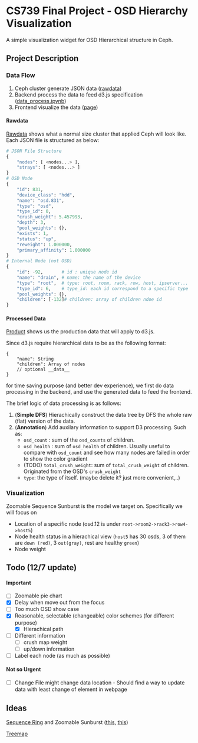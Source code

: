 # CS739 Final Project - OSD Hierarchy Visualization

A simple visualization widget for OSD Hierarchical structure in Ceph.



## Project Description

### Data Flow

1. Ceph cluster generate JSON data ([rawdata](./data/rawdata))
2. Backend process the data to feed d3.js specification ([data_process.ipynb](./data/data_process.ipynb))
3. Frontend visualize the data ([page](./index.html))

#### Rawdata

[Rawdata](./data/rawdata) shows what a normal size cluster that applied Ceph will look like. Each JSON file is structured as below:

```python
# JSON File Structure
{
    "nodes": [ <nodes...> ],
    "strays": [ <nodes...> ]
}
# OSD Node
{
    "id": 831,
    "device_class": "hdd",
    "name": "osd.831",
    "type": "osd",
    "type_id": 0,
    "crush_weight": 5.457993,
    "depth": 3,
    "pool_weights": {},
    "exists": 1,
    "status": "up",
    "reweight": 1.000000,
    "primary_affinity": 1.000000
}
# Internal Node (not OSD)
{
    "id": -92,		 # id : unique node id
    "name": "drain", # name: the name of the device
    "type": "root",  # type: root, room, rack, row, host, ipserver...
    "type_id": 6,    # type_id: each id correspond to a specific type
    "pool_weights": {},
    "children": [-132]# children: array of children ndoe id
}
```



#### Processed Data

[Product](./data/product) shows us the production data that will apply to d3.js.

Since d3.js require hierarchical data to be as the following format:

```
{
    "name": String
    "children": Array of nodes
    // optional __data__
}
```

for time saving purpose (and better dev experience), we first do data processing in the backend, and use the generated data to feed the frontend.

The brief logic of data processing is as follows:

1. (**Simple DFS**) Hierachically construct the data tree by DFS the whole raw (flat) version of the data.
2. (**Annotation**) Add auxilary information to support D3 processing. Such as:
   - `osd_count` : sum of the `osd_counts` of children.
   - `osd_health` : sum of `osd_health` of children. Usually useful to compare with `osd_count` and see how many nodes are failed in order to show the color gradient
   - (TODO) `total_crush_weight`: sum of `total_crush_weight` of children. Originated from the OSD's `crush_weight`
   - `type`: the type of itself. (maybe delete it? just more convenient,..)



### Visualization

Zoomable Sequence Sunburst is the model we target on. Specifically we will focus on 

- Location of a specific node (osd.12 is under `root->room2->rack3->row4->host5`)
- Node health status in a hierachical view (`host5` has 30 osds, 3 of them are `down (red)`, 3 `out(gray)`, rest are healthy `green`)
- Node weight



## Todo (12/7 update)

#### Important

- [ ] Zoomable pie chart
- [x] Delay when move out from the focus
- [ ] Too much OSD show case
- [x] Reasonable, selectable (changeable) color schemes (for different purpose)
  - [x] Hierachical path
- [ ] Different information 
  - [ ] crush map weight
  - [ ] up/down information
- [ ] Label each node (as much as possible)

#### Not so Urgent

- [ ] Change File might change data location - Should find a way to update data with least change of element in webpage



## Ideas

[Sequence Ring](./themes/visit-sequence) and Zoomable Sunburst ([this](https://bl.ocks.org/vasturiano/12da9071095fbd4df434e60d52d2d58d), [this](https://beta.observablehq.com/@mbostock/d3-sunburst))

[Treemap](http://mbostock.github.io/d3/talk/20111018/treemap.html)




